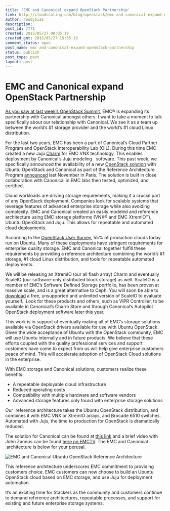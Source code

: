 ```yaml
---
title: 'EMC and Canonical expand OpenStack Partnership'
link: http://cloudscaling.com/blog/openstack/emc-and-canonical-expand-openstack-partnership/
author: randybias
description: 
post_id: 7771
created: 2015/05/27 08:05:19
created_gmt: 2015/05/27 15:05:19
comment_status: open
post_name: emc-and-canonical-expand-openstack-partnership
status: publish
post_type: post
layout: post
---
```


# EMC and Canonical expand OpenStack Partnership

[As you saw at last week’s OpenStack Summit](http://www.storagereview.com/emc_announces_two_new_openstack_solutions), EMC® is expanding its partnership with Canonical amongst others. I want to take a moment to talk specifically about our relationship with Canonical. We see it as a team up between the world’s #1 storage provider and the world’s #1 cloud Linux distribution.

For the last two years, EMC has been a part of Canonical’s Cloud Partner Program and OpenStack Interoperability Lab (OIL). During this time EMC created a new Juju [Charm](http://en.wikipedia.org/wiki/Juju_\(software\)#Juju_Charms) for EMC VNX technology. This enables deployment by Canonical’s Juju modeling   software. This past week, we specifically announced the availability of a new [OpenStack solution](https://community.emc.com/docs/DOC-44853) with Ubuntu OpenStack and Canonical as part of the Reference Architecture Program [announced](http://pulseblog.emc.com/2014/11/04/emc-doubles-openstack/) last November in Paris. The solution is built in close collaboration with Canonical in EMC labs then tested, optimized, and certified.

Cloud workloads are driving storage requirements, making it a crucial part of any OpenStack deployment. Companies look for scalable systems that leverage features of advanced enterprise storage while also avoiding complexity. EMC and Canonical created an easily modeled and reference architecture using EMC storage platforms (VNX® and EMC XtremIO™), Ubuntu OpenStack and Juju. This allows for repeatable and automated cloud deployments.

According to the [OpenStack User Survey](http://superuser.openstack.org/articles/openstack-users-share-how-their-deployments-stack-up), 55% of production clouds today run on Ubuntu. Many of these deployments have stringent requirements for enterprise quality storage. EMC and Canonical together fulfill these requirements by providing a reference architecture combining the world’s #1 storage, #1 cloud Linux distribution, and tools for repeatable automated deployments.

We will be releasing an XtremIO (our all flash array) Charm and eventually ScaleIO (our software-only distributed block storage) as well. ScaleIO is a member of EMC’s Software Defined Storage portfolio, has been proven at massive scale, and is a great alternative to Ceph. You will soon be able to [download](https://www.emc.com/products-solutions/trial-software-download/scaleio.htm) a free, unsupported and unlimited version of ScaleIO to evaluate yourself.  Look for these products and others, such as ViPR Controller, to be available in Canonical’s Charm Store and through Canonical’s Autopilot OpenStack deployment software later this year.

This work is in support of eventually making all of EMC’s storage solutions available via OpenStack drivers available for use with Ubuntu OpenStack. Given the wide acceptance of Ubuntu with the OpenStack community, EMC will use Ubuntu internally and in future products. We believe that these efforts coupled with the quality professional services and support customers have come to expect from us will help give enterprise customers peace of mind. This will accelerate adoption of OpenStack Cloud solutions in the enterprise.

With EMC storage and Canonical solutions, customers realize these benefits:

  * A repeatable deployable cloud infrastructure
  * Reduced operating costs
  * Compatibility with multiple hardware and software vendors
  * Advanced storage features only found with enterprise storage solutions

Our  reference architecture takes the Ubuntu OpenStack distribution, and combines it with EMC VNX or XtremIO arrays, and Brocade 6510 switches. Automated with Juju, the time to production for OpenStack is dramatically reduced.

The solution for Canonical can be found at [this link](https://community.emc.com/docs/DOC-44853) and a brief video with John Zannos can be found [here on EMCTV](https://www.emc.com/emc-plus/emc-tv/watch-video.htm?type=vids&pid=na&vid=4238371593001). The EMC and Canonical  architecture is below for your perusal.

![EMC and Canonical Ubuntu OpenStack Reference Architecture](http://www.storagereview.com/images/StorageReview-EMC-Canocial.png)

This reference architecture underscores EMC commitment to providing customers choice. EMC customers can now choose to build an Ubuntu OpenStack cloud based on EMC storage, and use Juju for deployment automation.

It’s an exciting time for Stackers as the community and customers continue to demand reference architectures, repeatable processes, and support for existing and future enterprise storage systems.